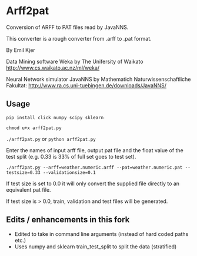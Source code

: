 Arff2pat
========

Conversion of ARFF to PAT files read by JavaNNS.

This converter is a rough converter from .arff to .pat format.

By Emil Kjer


Data Mining software Weka by The Unifersity of Waikato
http://www.cs.waikato.ac.nz/ml/weka/


Neural Network simulator JavaNNS by Mathematich Naturwissenschaftliche Fakultat:
http://www.ra.cs.uni-tuebingen.de/downloads/JavaNNS/

## Usage

```pip install click numpy scipy sklearn```

```chmod u+x arff2pat.py```

```./arff2pat.py``` or ```python arff2pat.py```

Enter the names of input arff file, output pat file and the float value of the test split (e.g. 0.33 is 33% of full set goes to test set).

```
./arff2pat.py --arff=weather.numeric.arff --pat=weather.numeric.pat --testsize=0.33 --validationsize=0.1
```

If test size is set to 0.0 it will only convert the supplied file directly to an equivalent pat file.

If test size is > 0.0, train, validation and test files will be generated.


## Edits / enhancements in this fork

* Edited to take in command line arguments (instead of hard coded paths etc.)
* Uses numpy and sklearn train_test_split to split the data (stratified)
